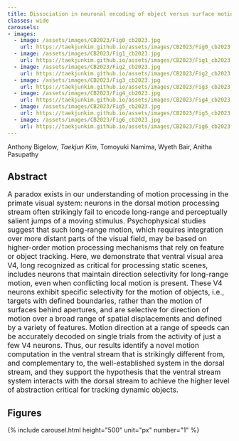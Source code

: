 ```yaml
---
title: Dissociation in neuronal encoding of object versus surface motion in the primate brain
classes: wide
carousels:
- images: 
  - image: /assets/images/CB2023/Fig0_cb2023.jpg
    url: https://taekjunkim.github.io/assets/images/CB2023/Fig0_cb2023.jpg
  - image: /assets/images/CB2023/Fig1_cb2023.jpg
    url: https://taekjunkim.github.io/assets/images/CB2023/Fig1_cb2023.jpg
  - image: /assets/images/CB2023/Fig2_cb2023.jpg
    url: https://taekjunkim.github.io/assets/images/CB2023/Fig2_cb2023.jpg
  - image: /assets/images/CB2023/Fig3_cb2023.jpg
    url: https://taekjunkim.github.io/assets/images/CB2023/Fig3_cb2023.jpg
  - image: /assets/images/CB2023/Fig4_cb2023.jpg
    url: https://taekjunkim.github.io/assets/images/CB2023/Fig4_cb2023.jpg
  - image: /assets/images/CB2023/Fig5_cb2023.jpg
    url: https://taekjunkim.github.io/assets/images/CB2023/Fig5_cb2023.jpg
  - image: /assets/images/CB2023/Fig6_cb2023.jpg
    url: https://taekjunkim.github.io/assets/images/CB2023/Fig6_cb2023.jpg
---
```


Anthony Bigelow<sup>*</sup>, Taekjun Kim<sup>*</sup>, Tomoyuki Namima, Wyeth Bair, Anitha Pasupathy

## Abstract
<Font size = "3"> A paradox exists in our understanding of motion processing in the primate visual system: neurons in the dorsal motion processing stream often strikingly fail to encode long-range and perceptually salient jumps of a moving stimulus. Psychophysical studies suggest that such long-range motion, which requires integration over more distant parts of the visual field, may be based on higher-order motion processing mechanisms that rely on feature or object tracking. Here, we demonstrate that ventral visual area V4, long recognized as critical for processing static scenes, includes neurons that maintain direction selectivity for long-range motion, even when conflicting local motion is present. These V4 neurons exhibit specific selectivity for the motion of objects, i.e., targets with defined boundaries, rather than the motion of surfaces behind apertures, and are selective for direction of motion over a broad range of spatial displacements and defined by a variety of features. Motion direction at a range of speeds can be accurately decoded on single trials from the activity of just a few V4 neurons. Thus, our results identify a novel motion computation in the ventral stream that is strikingly different from, and complementary to, the well-established system in the dorsal stream, and they support the hypothesis that the ventral stream system interacts with the dorsal stream to achieve the higher level of abstraction critical for tracking dynamic objects. </Font>

## Figures
{% include carousel.html height="500" unit="px" number="1" %}
<!--- {% include carousel.html height="500" unit="px" duration="10" number="1" %} --->


